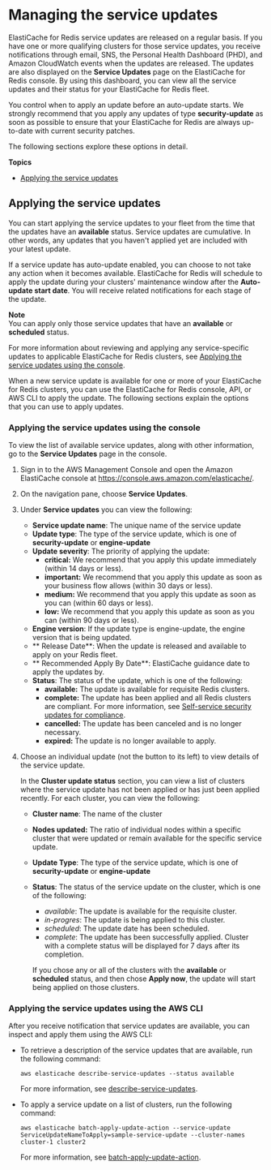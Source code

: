 # Managing the service updates<a name="managing-updates"></a>

ElastiCache for Redis service updates are released on a regular basis\. If you have one or more qualifying clusters for those service updates, you receive notifications through email, SNS, the Personal Health Dashboard \(PHD\), and Amazon CloudWatch events when the updates are released\. The updates are also displayed on the **Service Updates** page on the ElastiCache for Redis console\. By using this dashboard, you can view all the service updates and their status for your ElastiCache for Redis fleet\. 

You control when to apply an update before an auto\-update starts\. We strongly recommend that you apply any updates of type **security\-update** as soon as possible to ensure that your ElastiCache for Redis are always up\-to\-date with current security patches\. 

The following sections explore these options in detail\.

**Topics**
+ [Applying the service updates](#applying-updates)

## Applying the service updates<a name="applying-updates"></a>

You can start applying the service updates to your fleet from the time that the updates have an **available** status\. Service updates are cumulative\. In other words, any updates that you haven't applied yet are included with your latest update\.

If a service update has auto\-update enabled, you can choose to not take any action when it becomes available\. ElastiCache for Redis will schedule to apply the update during your clusters' maintenance window after the **Auto\-update start date**\. You will receive related notifications for each stage of the update\.

**Note**  
You can apply only those service updates that have an **available** or **scheduled** status\.

For more information about reviewing and applying any service\-specific updates to applicable ElastiCache for Redis clusters, see [Applying the service updates using the console](#applying-updates-console-APIReferenceconsole)\.

When a new service update is available for one or more of your ElastiCache for Redis clusters, you can use the ElastiCache for Redis console, API, or AWS CLI to apply the update\. The following sections explain the options that you can use to apply updates\.

### Applying the service updates using the console<a name="applying-updates-console-APIReferenceconsole"></a>

To view the list of available service updates, along with other information, go to the **Service Updates** page in the console\.

1. Sign in to the AWS Management Console and open the Amazon ElastiCache console at [https://console\.aws\.amazon\.com/elasticache/](https://console.aws.amazon.com/elasticache/)\.

1. On the navigation pane, choose **Service Updates**\.

1. Under **Service updates** you can view the following:
   + **Service update name**: The unique name of the service update
   + **Update type**: The type of the service update, which is one of **security\-update** or **engine\-update**
   + **Update severity**: The priority of applying the update:
     + **critical:** We recommend that you apply this update immediately \(within 14 days or less\)\.
     + **important:** We recommend that you apply this update as soon as your business flow allows \(within 30 days or less\)\.
     + **medium:** We recommend that you apply this update as soon as you can \(within 60 days or less\)\.
     + **low:** We recommend that you apply this update as soon as you can \(within 90 days or less\)\.
   + **Engine version**: If the update type is engine\-update, the engine version that is being updated\.
   + ** Release Date**: When the update is released and available to apply on your Redis fleet\.
   + ** Recommended Apply By Date**: ElastiCache guidance date to apply the updates by\.
   + **Status**: The status of the update, which is one of the following:
     + **available:** The update is available for requisite Redis clusters\.
     + **complete:** The update has been applied and all Redis clusters are compliant\. For more information, see [Self\-service security updates for compliance](elasticache-compliance.md#elasticache-compliance-self-service)\.
     + **cancelled:** The update has been canceled and is no longer necessary\.
     + **expired:** The update is no longer available to apply\.

1. Choose an individual update \(not the button to its left\) to view details of the service update\.

   In the **Cluster update status** section, you can view a list of clusters where the service update has not been applied or has just been applied recently\. For each cluster, you can view the following:
   + **Cluster name**: The name of the cluster
   + **Nodes updated:** The ratio of individual nodes within a specific cluster that were updated or remain available for the specific service update\.
   + **Update Type**: The type of the service update, which is one of **security\-update** or **engine\-update**
   + **Status**: The status of the service update on the cluster, which is one of the following:
     + *available*: The update is available for the requisite cluster\.
     + *in\-progres*: The update is being applied to this cluster\.
     + *scheduled*: The update date has been scheduled\.
     + *complete*: The update has been successfully applied\. Cluster with a complete status will be displayed for 7 days after its completion\.

     If you chose any or all of the clusters with the **available** or **scheduled** status, and then chose **Apply now**, the update will start being applied on those clusters\.

### Applying the service updates using the AWS CLI<a name="applying-updates-cli-redis"></a>

After you receive notification that service updates are available, you can inspect and apply them using the AWS CLI:
+ To retrieve a description of the service updates that are available, run the following command:

  `aws elasticache describe-service-updates --status available`

  For more information, see [describe\-service\-updates](https://docs.aws.amazon.com/cli/latest/reference/elasticache/describe-service-updates.html)\. 
+ To apply a service update on a list of clusters, run the following command:

  `aws elasticache batch-apply-update-action --service-update ServiceUpdateNameToApply=sample-service-update --cluster-names cluster-1 cluster2`

  For more information, see [batch\-apply\-update\-action](https://docs.aws.amazon.com/cli/latest/reference/elasticache/batch-apply-update-action.html)\. 